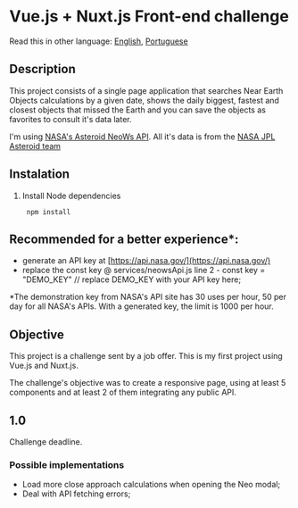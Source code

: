 # Vue.js + Nuxt.js Front-end challenge

Read this in other language: [English](https://github.com/cvalb/challenge-vue-nuxt/blob/main/README.md), [Portuguese](https://github.com/cvalb/challenge-vue-nuxt/blob/main/README.pt.md)

## Description

This project consists of a single page application that searches Near Earth Objects calculations by a given date, shows the daily biggest, fastest and closest objects that missed the Earth and you can save the objects as favorites to consult it's data later.

I'm using [NASA's Asteroid NeoWs API](https://api.nasa.gov/). All it's data is from the [NASA JPL Asteroid team](http://neo.jpl.nasa.gov/)

## Instalation

1. Install Node dependencies

        npm install

## Recommended for a better experience*:

- generate an API key at [https://api.nasa.gov/](https://api.nasa.gov/)
- replace the const key @ services/neowsApi.js line 2
		- const key = "DEMO_KEY" // replace DEMO_KEY with your API key here;

*The demonstration key from NASA's API site has 30 uses per hour, 50 per day for all NASA's APIs. With a generated key, the limit is 1000 per hour.

## Objective

This project is a challenge sent by a job offer. This is my first project using Vue.js and Nuxt.js.

The challenge's objective was to create a responsive page, using at least 5 components and at least 2 of them integrating any public API.

## 1.0

Challenge deadline.

### Possible implementations

- Load more close approach calculations when opening the Neo modal;
- Deal with API fetching errors;